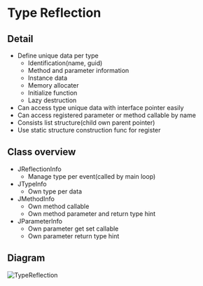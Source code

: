 # Type Reflection
 
## Detail
- Define unique data per type
    - Identification(name, guid)
    - Method and parameter information
    - Instance data
    - Memory allocater
    - Initialize function
    - Lazy destruction
- Can access type unique data with interface pointer easily
- Can access registered parameter or method callable by name
- Consists list structure(child own parent pointer)
- Use static structure construction func for register

## Class overview
- JReflectionInfo 
    - Manage type per event(called by main loop)
- JTypeInfo
    - Own type per data 
- JMethodInfo
    - Own method callable 
    - Own method parameter and return type hint
- JParameterInfo
    - Own parameter get set callable 
    - Own parameter return type hint

## Diagram
![TypeReflection](https://github.com/nupnup-hub/JinEngine/assets/59456231/95e3a76b-8046-4952-982f-30926246b0ba)

